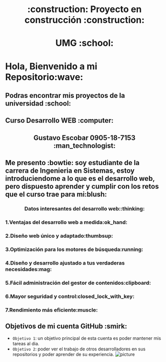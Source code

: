 <h1 align="center">:construction: Proyecto en construcción :construction:</h1></center>
<h1 align="center">UMG :school:</h1>
<h1 aling="center">Hola, Bienvenido a mi Repositorio:wave:</h1>
<h2>Podras encontrar mis proyectos de la universidad :school:</h2>
<h2>Curso Desarrollo WEB :computer:</h2>
<center><h2>Gustavo Escobar 0905-18-7153 :man_technologist: </h2></center>
<h2>Me presento :bowtie: soy estudiante de la carrera de Ingenieria en Sistemas, estoy introduciendome a lo que es el desarrollo web, pero dispuesto aprender y cumplir con los retos que el curso trae para mi:blush: </h2>

<h3 align="center">Datos interesantes del desarrollo web::thinking:</h3>

<h3>1.Ventajas del desarrollo web a medida:ok_hand:</h3>
<h3>2.Diseño web único y adaptado:thumbsup:</h3>
<h3>3.Optimización para los motores de búsqueda:running:</h3>
<h3>4.Diseño y desarrollo ajustado a tus verdaderas necesidades:mag:</h3>
<h3>5.Fácil administración del gestor de contenidos:clipboard:</h3>
<h3>6.Mayor seguridad y control:closed_lock_with_key:</h3>
<h3>7.Rendimiento más eficiente:muscle:</h3>

<h2>Objetivos de mi cuenta GitHub :smirk:</h2>

- `Objetivo 1`: un objetivo principal de esta cuenta es poder mantener mis tareas al dia.
- `Objetivo 2`: poder ver el trabajo de otros desarrolladores en sus repositorios y poder aprender de su experiencia.
![picture](https://raw.githubusercontent.com/saadeghi/saadeghi/master/dino.gif)
